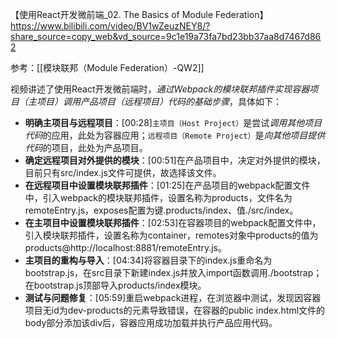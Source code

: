 【使用React开发微前端_02. The Basics of Module Federation】 https://www.bilibili.com/video/BV1wZeuzNEY8/?share_source=copy_web&vd_source=9c1e19a73fa7bd23bb37aa8d7467d862

参考：[[模块联邦（Module Federation）-QW2]]

视频讲述了使用React开发微前端时，*通过Webpack的模块联邦插件实现容器项目（主项目）调用产品项目（远程项目）代码的基础步骤*，具体如下：
- **明确主项目与远程项目**：[00:28]`主项目（Host Project）`是尝试*调用其他项目代码*的应用，此处为容器应用；`远程项目（Remote Project）`是*向其他项目提供代码*的项目，此处为产品项目。
- **确定远程项目对外提供的模块**：[00:51]在产品项目中，决定对外提供的模块，目前只有src/index.js文件可提供，故选择该文件。
- **在远程项目中设置模块联邦插件**：[01:25]在产品项目的webpack配置文件中，引入webpack的模块联邦插件，设置名称为products，文件名为remoteEntry.js，exposes配置为键.products/index、值./src/index。
- **在主项目中设置模块联邦插件**：[02:53]在容器项目的webpack配置文件中，引入模块联邦插件，设置名称为container，remotes对象中products的值为products@http://localhost:8881/remoteEntry.js。
- **主项目的重构与导入**：[04:34]将容器目录下的index.js重命名为bootstrap.js，在src目录下新建index.js并放入import函数调用./bootstrap；在bootstrap.js顶部导入products/index模块。
- **测试与问题修复**：[05:59]重启webpack进程，在浏览器中测试，发现因容器项目无id为dev-products的元素导致错误，在容器的public index.html文件的body部分添加该div后，容器应用成功加载并执行产品应用代码。